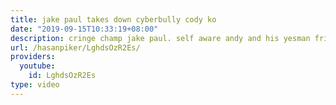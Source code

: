 ```yaml
---
title: jake paul takes down cyberbully cody ko
date: "2019-09-15T10:33:19+08:00"
description: cringe champ jake paul. self aware andy and his yesman friends.
url: /hasanpiker/LghdsOzR2Es/
providers:
  youtube:
    id: LghdsOzR2Es
type: video
---
```


